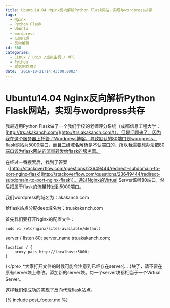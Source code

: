 ```yaml
---
title: Ubuntu14.04 Nginx反向解析Python Flask网站，实现与wordpress共存
tags:
  - Nginx
  - Python Flask
  - Ubuntu
  - wordpress
  - 反向代理
  - 反向解析
id: 568
categories:
  - Linux / Unix /虚拟主机 / VPS
  - Python
  - 网站制作相关
date: '2016-10-21T14:43:00.000Z'
---
```


# Ubuntu14.04 Nginx反向解析Python Flask网站，实现与wordpress共存

我最近用Python Flask做了一个我们学校的老师评分系统（成都信息工程大学：[http://trs.akakanch.com/](http://trs.akakanch.com/)），但是问题来了，因为我在这个服务器上托管了Wordpress博客，导致默认的80端口是wordpress，flask网站为5000端口，而且二级域名解析是不认端口的，所以我需要想办法把80端口该为flask网站的流量转发给flask的服务器。

在经过一番搜索后，找到了答案（[http://stackoverflow.com/questions/23649444/redirect-subdomain-to-port-nginx-flask](http://stackoverflow.com/questions/23649444/redirect-subdomain-to-port-nginx-flask)）。通过Nginx的Virtual Server监听80端口，然后把属于flask的流量转发到5000端口。

我们wordpress的域名为：akakanch.com

给flask站点分配deep域名为：trs.akakanch.com

首先我们要打开Nginx的配置文件：

```
sudo vi /etc/nginx/sites-available/default
```

server { listen 80; server\_name trs.akakanch.com;

```text
location / {
    proxy_pass http://localhost:5000;
}   
```

}&lt;/pre&gt; \*大家打开文件的时候可能会注意到已经存在server{....}块了，请不要在原有server块上修改。添加新的server块。每一个server块都相当于一个Virtual Server。

这样我们便成功的实现了反向代理flask站点。





{% include post_footer.md %}